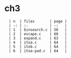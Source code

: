 # ch3

      | n  | files       | page |
      | -: | :-          | -:   |
      | 1  | binsearch.c | 58   |
      | 2  | escape.c    | 60   |
      | 3  | expand.c    | 63   |
      | 4  | itoa.c      | 64   |
      | 5  | itob.c      | 64   |
      | 6  | itoa-pad.c  | 64   |
